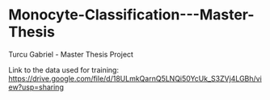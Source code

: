 # Monocyte-Classification---Master-Thesis
Turcu Gabriel - Master Thesis Project

Link to the data used for training: https://drive.google.com/file/d/18ULmkQarnQ5LNQi50YcUk_S3ZVj4LGBh/view?usp=sharing
